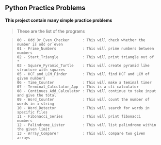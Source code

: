 ## Python Practice Problems
#### This project contain many simple practice problems


> These are the list of the programs

> ```
> 00 - Odd_Or_Even_Checker      : This will check whether the number is odd or even
> 01 - Prime_Numbers            : This will prime numbers between numbers
> 02 - Start_Triangle           : This will print triangle out of *
> 03 - Square_Pyramid_Turtle    : This will create pyramid like structure with squares 
> 05 - HCF_and_LCM_Finder       : This will find HCF and LCM of given numbers
> 06 - Time_Counter             : This will make a teminal timer
> 07 - Terminal_Calculator_App  : This is a cli calculator
> 08 - Continues_Add_Calculator : This will continue to take input and give the total
> 09 - Word_Counter             : This will count the number of words in a string
> 10 - Word_Detector            : This will search for words in specific files
> 11 - Fibonacci_Series         : This will print fibonacci numbers
> 12 - Palindrome_Lister        : This will list palindrome within the given limit
> 13 - Array_Comparer           : This will compare two given arrays
> ``` 
